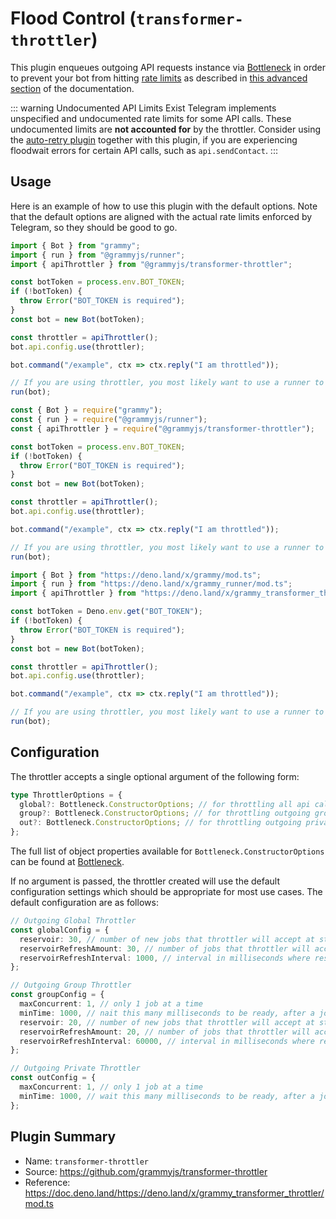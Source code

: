 # Flood Control (`transformer-throttler`)

This plugin enqueues outgoing API requests instance via [Bottleneck](https://github.com/SGrondin/bottleneck) in order to prevent your bot from hitting [rate limits](https://core.telegram.org/bots/faq#my-bot-is-hitting-limits-how-do-i-avoid-this) as described in [this advanced section](/advanced/flood.md) of the documentation.

::: warning Undocumented API Limits Exist
Telegram implements unspecified and undocumented rate limits for some API calls.
These undocumented limits are **not accounted for** by the throttler.
Consider using the [auto-retry plugin](./auto-retry.md) together with this plugin, if you are experiencing floodwait errors for certain API calls, such as `api.sendContact`.
:::

## Usage

Here is an example of how to use this plugin with the default options.
Note that the default options are aligned with the actual rate limits enforced by Telegram, so they should be good to go.

<CodeGroup>
  <CodeGroupItem title="TypeScript" active>

```ts
import { Bot } from "grammy";
import { run } from "@grammyjs/runner";
import { apiThrottler } from "@grammyjs/transformer-throttler";

const botToken = process.env.BOT_TOKEN;
if (!botToken) {
  throw Error("BOT_TOKEN is required");
}
const bot = new Bot(botToken);

const throttler = apiThrottler();
bot.api.config.use(throttler);

bot.command("/example", ctx => ctx.reply("I am throttled"));

// If you are using throttler, you most likely want to use a runner to handle update concurrently
run(bot);
```

</CodeGroupItem>
 <CodeGroupItem title="JavaScript">

```js
const { Bot } = require("grammy");
const { run } = require("@grammyjs/runner");
const { apiThrottler } = require("@grammyjs/transformer-throttler");

const botToken = process.env.BOT_TOKEN;
if (!botToken) {
  throw Error("BOT_TOKEN is required");
}
const bot = new Bot(botToken);

const throttler = apiThrottler();
bot.api.config.use(throttler);

bot.command("/example", ctx => ctx.reply("I am throttled"));

// If you are using throttler, you most likely want to use a runner to handle update concurrently
run(bot);
```

</CodeGroupItem>
 <CodeGroupItem title="Deno">

```ts
import { Bot } from "https://deno.land/x/grammy/mod.ts";
import { run } from "https://deno.land/x/grammy_runner/mod.ts";
import { apiThrottler } from "https://deno.land/x/grammy_transformer_throttler/mod.ts";

const botToken = Deno.env.get("BOT_TOKEN");
if (!botToken) {
  throw Error("BOT_TOKEN is required");
}
const bot = new Bot(botToken);

const throttler = apiThrottler();
bot.api.config.use(throttler);

bot.command("/example", ctx => ctx.reply("I am throttled"));

// If you are using throttler, you most likely want to use a runner to handle update concurrently
run(bot);
```

</CodeGroupItem>
</CodeGroup>

## Configuration

The throttler accepts a single optional argument of the following form:

```ts
type ThrottlerOptions = {
  global?: Bottleneck.ConstructorOptions; // for throttling all api calls
  group?: Bottleneck.ConstructorOptions; // for throttling outgoing group messages
  out?: Bottleneck.ConstructorOptions; // for throttling outgoing private messages
};
```

The full list of object properties available for `Bottleneck.ConstructorOptions` can be found at [Bottleneck](https://github.com/SGrondin/bottleneck#constructor).

If no argument is passed, the throttler created will use the default configuration settings which should be appropriate for most use cases.
The default configuration are as follows:

```ts
// Outgoing Global Throttler
const globalConfig = {
  reservoir: 30, // number of new jobs that throttler will accept at start
  reservoirRefreshAmount: 30, // number of jobs that throttler will accept after refresh
  reservoirRefreshInterval: 1000, // interval in milliseconds where reservoir will refresh
};

// Outgoing Group Throttler
const groupConfig = {
  maxConcurrent: 1, // only 1 job at a time
  minTime: 1000, // nait this many milliseconds to be ready, after a job
  reservoir: 20, // number of new jobs that throttler will accept at start
  reservoirRefreshAmount: 20, // number of jobs that throttler will accept after refresh
  reservoirRefreshInterval: 60000, // interval in milliseconds where reservoir will refresh
};

// Outgoing Private Throttler
const outConfig = {
  maxConcurrent: 1, // only 1 job at a time
  minTime: 1000, // wait this many milliseconds to be ready, after a job
};
```

## Plugin Summary

- Name: `transformer-throttler`
- Source: <https://github.com/grammyjs/transformer-throttler>
- Reference: <https://doc.deno.land/https://deno.land/x/grammy_transformer_throttler/mod.ts>

